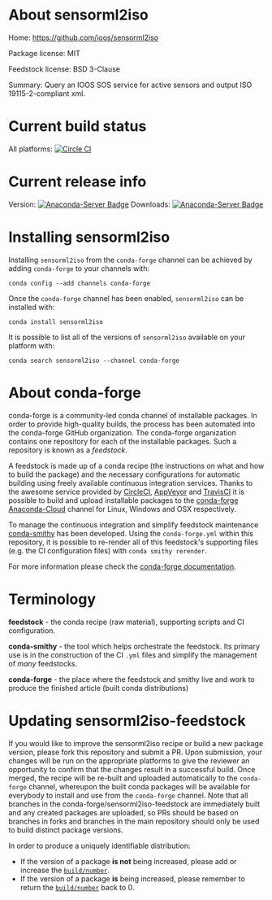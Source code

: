 About sensorml2iso
==================

Home: https://github.com/ioos/sensorml2iso

Package license: MIT

Feedstock license: BSD 3-Clause

Summary: Query an IOOS SOS service for active sensors and output ISO 19115-2-compliant xml.



Current build status
====================

All platforms: [![Circle CI](https://circleci.com/gh/conda-forge/sensorml2iso-feedstock.svg?style=shield)](https://circleci.com/gh/conda-forge/sensorml2iso-feedstock)

Current release info
====================
Version: [![Anaconda-Server Badge](https://anaconda.org/conda-forge/sensorml2iso/badges/version.svg)](https://anaconda.org/conda-forge/sensorml2iso)
Downloads: [![Anaconda-Server Badge](https://anaconda.org/conda-forge/sensorml2iso/badges/downloads.svg)](https://anaconda.org/conda-forge/sensorml2iso)

Installing sensorml2iso
=======================

Installing `sensorml2iso` from the `conda-forge` channel can be achieved by adding `conda-forge` to your channels with:

```
conda config --add channels conda-forge
```

Once the `conda-forge` channel has been enabled, `sensorml2iso` can be installed with:

```
conda install sensorml2iso
```

It is possible to list all of the versions of `sensorml2iso` available on your platform with:

```
conda search sensorml2iso --channel conda-forge
```


About conda-forge
=================

conda-forge is a community-led conda channel of installable packages.
In order to provide high-quality builds, the process has been automated into the
conda-forge GitHub organization. The conda-forge organization contains one repository
for each of the installable packages. Such a repository is known as a *feedstock*.

A feedstock is made up of a conda recipe (the instructions on what and how to build
the package) and the necessary configurations for automatic building using freely
available continuous integration services. Thanks to the awesome service provided by
[CircleCI](https://circleci.com/), [AppVeyor](http://www.appveyor.com/)
and [TravisCI](https://travis-ci.org/) it is possible to build and upload installable
packages to the [conda-forge](https://anaconda.org/conda-forge)
[Anaconda-Cloud](http://docs.anaconda.org/) channel for Linux, Windows and OSX respectively.

To manage the continuous integration and simplify feedstock maintenance
[conda-smithy](http://github.com/conda-forge/conda-smithy) has been developed.
Using the ``conda-forge.yml`` within this repository, it is possible to re-render all of
this feedstock's supporting files (e.g. the CI configuration files) with ``conda smithy rerender``.

For more information please check the [conda-forge documentation](https://conda-forge.org/docs/).

Terminology
===========

**feedstock** - the conda recipe (raw material), supporting scripts and CI configuration.

**conda-smithy** - the tool which helps orchestrate the feedstock.
                   Its primary use is in the construction of the CI ``.yml`` files
                   and simplify the management of *many* feedstocks.

**conda-forge** - the place where the feedstock and smithy live and work to
                  produce the finished article (built conda distributions)


Updating sensorml2iso-feedstock
===============================

If you would like to improve the sensorml2iso recipe or build a new
package version, please fork this repository and submit a PR. Upon submission,
your changes will be run on the appropriate platforms to give the reviewer an
opportunity to confirm that the changes result in a successful build. Once
merged, the recipe will be re-built and uploaded automatically to the
`conda-forge` channel, whereupon the built conda packages will be available for
everybody to install and use from the `conda-forge` channel.
Note that all branches in the conda-forge/sensorml2iso-feedstock are
immediately built and any created packages are uploaded, so PRs should be based
on branches in forks and branches in the main repository should only be used to
build distinct package versions.

In order to produce a uniquely identifiable distribution:
 * If the version of a package **is not** being increased, please add or increase
   the [``build/number``](http://conda.pydata.org/docs/building/meta-yaml.html#build-number-and-string).
 * If the version of a package **is** being increased, please remember to return
   the [``build/number``](http://conda.pydata.org/docs/building/meta-yaml.html#build-number-and-string)
   back to 0.